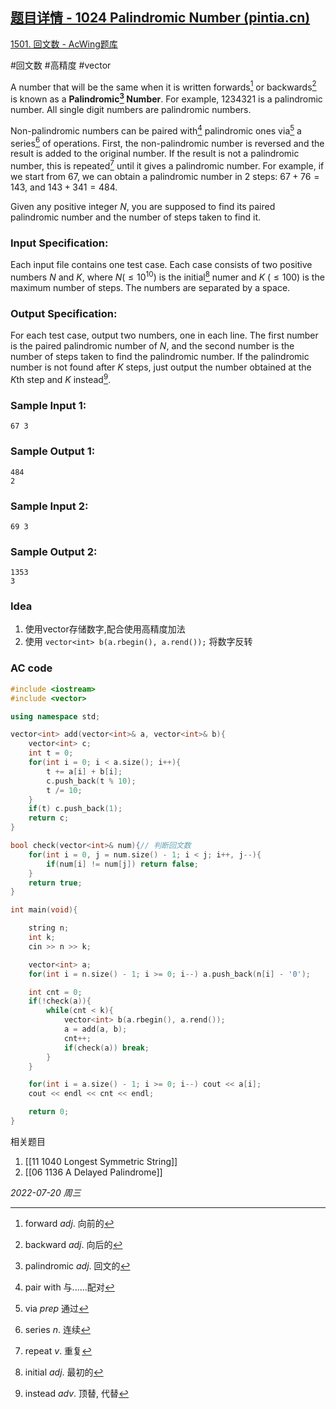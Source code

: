 ## [题目详情 - 1024 Palindromic Number (pintia.cn)](https://pintia.cn/problem-sets/994805342720868352/problems/994805476473028608)

[1501. 回文数 - AcWing题库](https://www.acwing.com/problem/content/1503/)

#回文数 #高精度 #vector 

A number that will be the same when it is written forwards[^1] or backwards[^2] is known as a **Palindromic[^3] Number**. For example, $1234321$ is a palindromic number. All single digit numbers are palindromic numbers.

Non-palindromic numbers can be paired with[^4] palindromic ones via[^5] a series[^6] of operations. First, the non-palindromic number is reversed and the result is added to the original number. If the result is not a palindromic number, this is repeated[^7] until it gives a palindromic number. For example, if we start from $67$, we can obtain a palindromic number in $2$ steps: $67 + 76 = 143$, and $143 + 341 = 484$.

Given any positive integer $N$, you are supposed to find its paired palindromic number and the number of steps taken to find it.

### Input Specification:

Each input file contains one test case. Each case consists of two positive numbers $N$ and $K$, where $N (≤10^{10})$ is the initial[^8] numer and $K~(≤100)$ is the maximum number of steps. The numbers are separated by a space.

### Output Specification:

For each test case, output two numbers, one in each line. The first number is the paired palindromic number of $N$, and the second number is the number of steps taken to find the palindromic number. If the palindromic number is not found after $K$ steps, just output the number obtained at the $K$th step and $K$ instead[^9].

### Sample Input 1:

```in
67 3
```

### Sample Output 1:

```out
484
2
```

### Sample Input 2:

```in
69 3
```

### Sample Output 2:

```out
1353
3
```

### Idea

1. 使用vector存储数字,配合使用高精度加法
2. 使用 `vector<int> b(a.rbegin(), a.rend());` 将数字反转

### AC code

```cpp
#include <iostream>
#include <vector>

using namespace std;

vector<int> add(vector<int>& a, vector<int>& b){
    vector<int> c;
    int t = 0;
    for(int i = 0; i < a.size(); i++){
        t += a[i] + b[i];
        c.push_back(t % 10);
        t /= 10;
    }
    if(t) c.push_back(1);
    return c;
}

bool check(vector<int>& num){// 判断回文数
    for(int i = 0, j = num.size() - 1; i < j; i++, j--){
        if(num[i] != num[j]) return false;
    }
    return true;
}

int main(void){

    string n;
    int k;
    cin >> n >> k;

    vector<int> a;
    for(int i = n.size() - 1; i >= 0; i--) a.push_back(n[i] - '0');

    int cnt = 0;
    if(!check(a)){
        while(cnt < k){
            vector<int> b(a.rbegin(), a.rend());
            a = add(a, b);
            cnt++;
            if(check(a)) break;
        }
    }

    for(int i = a.size() - 1; i >= 0; i--) cout << a[i];
    cout << endl << cnt << endl;

    return 0;
}
```


相关题目
1. [[11 1040 Longest Symmetric String]]
2. [[06 1136 A Delayed Palindrome]]


*2022-07-20 周三*

[^1]: forward $adj.$ 向前的
[^2]: backward $adj.$ 向后的
[^3]: palindromic $adj.$ 回文的
[^4]: pair with 与......配对
[^5]: via $prep$ 通过
[^6]: series $n.$ 连续
[^7]: repeat $v.$ 重复
[^8]: initial $adj.$ 最初的
[^9]: instead $adv.$ 顶替, 代替